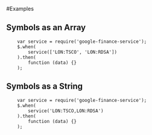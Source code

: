 
#Examples

## Symbols as an Array

```
    var service = require('google-finance-service');
    $.when(
        service(['LON:TSCO', 'LON:RDSA'])
    ).then(
        function (data) {}
    );
```


## Symbols as a String

```
    var service = require('google-finance-service');
    $.when(
        service('LON:TSCO,LON:RDSA')
    ).then(
        function (data) {}
    );
```